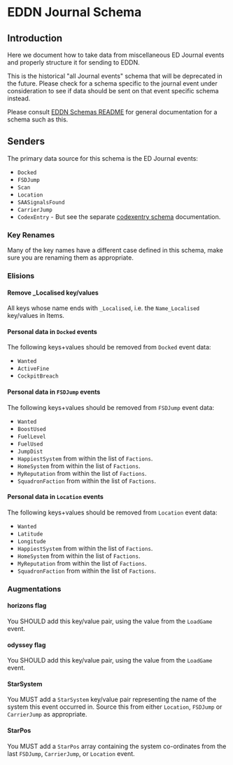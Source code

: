 # EDDN Journal Schema

## Introduction
Here we document how to take data from miscellaneous ED Journal
events and properly structure it for sending to EDDN.

This is the historical "all Journal events" schema that will be deprecated 
in the future.  Please check for a schema specific to the journal event 
under consideration to see if data should be sent on that event specific 
schema instead.

Please consult [EDDN Schemas README](./README-EDDN-schemas.md) for general
documentation for a schema such as this.

## Senders
The primary data source for this schema is the ED Journal events:

  - `Docked`
  - `FSDJump`
  - `Scan`
  - `Location`
  - `SAASignalsFound`
  - `CarrierJump`
  - `CodexEntry` - But see the separate
    [codexentry schema](./codexentry-README.md) documentation.

### Key Renames
Many of the key names have a different case defined in this schema, make
sure you are renaming them as appropriate.

### Elisions
#### Remove _Localised key/values
All keys whose name ends with `_Localised`, i.e. the `Name_Localised`
key/values in Items.

#### Personal data in `Docked` events
The following keys+values should be removed from `Docked` event data:

  - `Wanted`
  - `ActiveFine`
  - `CockpitBreach`

#### Personal data in `FSDJump` events
The following keys+values should be removed from `FSDJump` event data:

- `Wanted`
- `BoostUsed`
- `FuelLevel`
- `FuelUsed`
- `JumpDist`
- `HappiestSystem` from within the list of `Factions`.
- `HomeSystem` from within the list of `Factions`.
- `MyReputation` from within the list of `Factions`.
- `SquadronFaction` from within the list of `Factions`.

####  Personal data in `Location` events
The following keys+values should be removed from `Location` event data:

- `Wanted`
- `Latitude`
- `Longitude`
- `HappiestSystem` from within the list of `Factions`.
- `HomeSystem` from within the list of `Factions`.
- `MyReputation` from within the list of `Factions`.
- `SquadronFaction` from within the list of `Factions`.

### Augmentations
#### horizons flag
You SHOULD add this key/value pair, using the value from the `LoadGame` event.

#### odyssey flag
You SHOULD add this key/value pair, using the value from the `LoadGame` event.

#### StarSystem
You MUST add a `StarSystem` key/value pair representing the name of the 
system this event occurred in.  Source this from either `Location`, 
`FSDJump` or `CarrierJump` as appropriate.

#### StarPos
You MUST add a `StarPos` array containing the system co-ordinates from the
last `FSDJump`, `CarrierJump`, or `Location` event.
